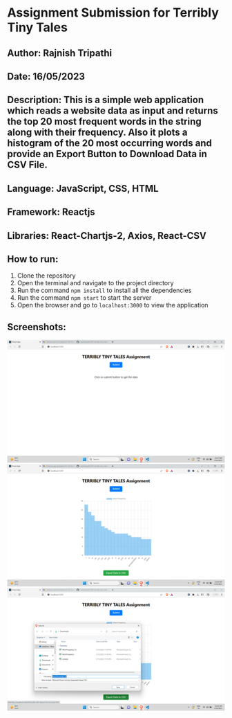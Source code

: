 # Assignment Submission for Terribly Tiny Tales
## Author: Rajnish Tripathi
## Date: 16/05/2023
## Description: This is a simple web application which reads a website data as input and returns the top 20 most frequent words in the string along with their frequency. Also it plots a histogram of the 20 most occurring words and provide an Export Button to Download Data in CSV File.
## Language: JavaScript, CSS, HTML
## Framework: Reactjs
## Libraries: React-Chartjs-2, Axios, React-CSV
## How to run:
1. Clone the repository
2. Open the terminal and navigate to the project directory
3. Run the command `npm install` to install all the dependencies
4. Run the command `npm start` to start the server
5. Open the browser and go to `localhost:3000` to view the application
## Screenshots:
![Screenshot 1](public\ss1.png)
![Screenshot 2](public\ss2.png)
![Screenshot 3](public\ss3.png)
